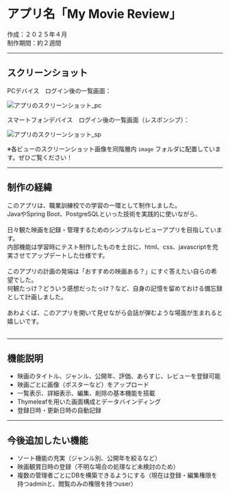 # アプリ名「My Movie Review」
作成：２０２５年４月<br>
制作期間：約２週間

<hr>

## スクリーンショット

PCデバイス　ログイン後の一覧画面：

![アプリのスクリーンショット_pc](https://github.com/Mayco-moon/movie_review_app/blob/0473dc5cf60a0ae5b7e0d276be0d6ffd97b03bb5/image%20/ss_list_pc.jpg)

スマートフォンデバイス　ログイン後の一覧画面（レスポンシブ）：

![アプリのスクリーンショット_sp](https://github.com/Mayco-moon/movie_review_app/blob/0473dc5cf60a0ae5b7e0d276be0d6ffd97b03bb5/image%20/ss_list_sp.jpg)

※各ビューのスクリーンショット画像を同階層内 `image` フォルダに配置しています。ぜひご覧ください！
 
<hr>

## 制作の経緯

このアプリは、職業訓練校での学習の一環として制作しました。<br> 
JavaやSpring Boot、PostgreSQLといった技術を実践的に使いながら、<br>  
日々観た映画を記録・管理するためのシンプルなレビューアプリを目指しています。<br> 
内部機能は学習時にテスト制作したものを土台に、html、css、javascriptを充実させてアップデートした仕様です。<br> 
<br>
このアプリの計画の発端は「おすすめの映画ある？」にすぐ答えたい自らの希望でした。<br>
何観たっけ？どういう感想だったっけ？など、自身の記憶を留めておける備忘録として計画しました。<br>  
あわよくば、このアプリを開いて見せながら会話が弾むような場面が生まれると嬉しいです。<br>
<br>
<hr>

## 機能説明

- 映画のタイトル、ジャンル、公開年、評価、あらすじ、レビューを登録可能
- 映画ごとに画像（ポスターなど）をアップロード
- 一覧表示、詳細表示、編集、削除の基本機能を搭載
- Thymeleafを用いた画面構成とデータバインディング
- 登録日時・更新日時の自動記録

<hr>

## 今後追加したい機能

- ソート機能の充実（ジャンル別、公開年を絞るなど）
- 映画観賞日時の登録（不明な場合の処理など未検討のため）
- 複数の管理者ごとにDBを構築できるようにする（現在は登録・編集権限を持つadminと、閲覧のみの権限を持つuser）
